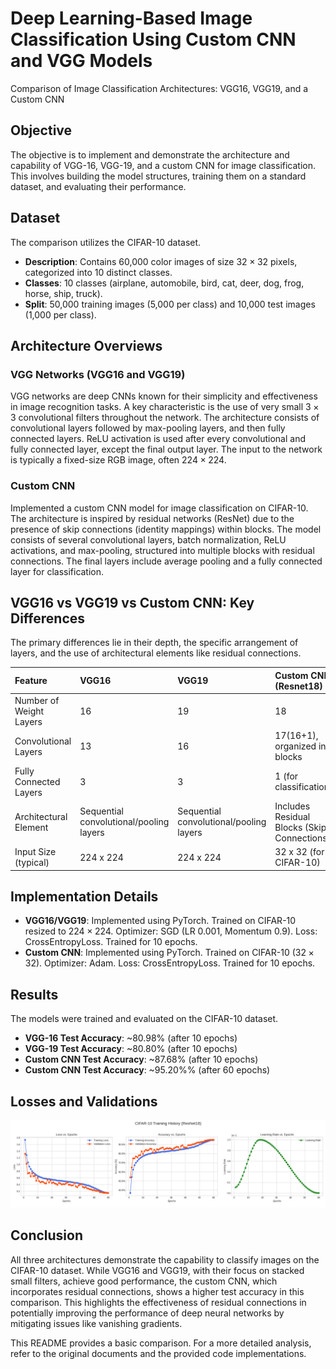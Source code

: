 # Deep Learning-Based Image Classification Using Custom CNN and VGG Models

Comparison of Image Classification Architectures: VGG16, VGG19, and a Custom CNN


## Objective

The objective is to implement and demonstrate the architecture and capability of VGG-16, VGG-19, and a custom CNN for image classification. This involves building the model structures, training them on a standard dataset, and evaluating their performance.

## Dataset

The comparison utilizes the CIFAR-10 dataset.
* **Description**: Contains 60,000 color images of size $32 \times 32$ pixels, categorized into 10 distinct classes.
* **Classes**: 10 classes (airplane, automobile, bird, cat, deer, dog, frog, horse, ship, truck).
* **Split**: 50,000 training images (5,000 per class) and 10,000 test images (1,000 per class).

## Architecture Overviews

### VGG Networks (VGG16 and VGG19)

VGG networks are deep CNNs known for their simplicity and effectiveness in image recognition tasks. A key characteristic is the use of very small $3 \times 3$ convolutional filters throughout the network. The architecture consists of convolutional layers followed by max-pooling layers, and then fully connected layers. ReLU activation is used after every convolutional and fully connected layer, except the final output layer. The input to the network is typically a fixed-size RGB image, often $224 \times 224$.

### Custom CNN

Implemented a custom CNN model for image classification on CIFAR-10. The architecture is inspired by residual networks (ResNet) due to the presence of skip connections (identity mappings) within blocks. The model consists of several convolutional layers, batch normalization, ReLU activations, and max-pooling, structured into multiple blocks with residual connections. The final layers include average pooling and a fully connected layer for classification.

## VGG16 vs VGG19 vs Custom CNN: Key Differences

The primary differences lie in their depth, the specific arrangement of layers, and the use of architectural elements like residual connections.

| Feature                | VGG16                     | VGG19                     | Custom CNN (Resnet18) |
| :--------------------- | :------------------------ | :------------------------ | :------------------------- |
| Number of Weight Layers | 16                        | 19                        | 18 |
| Convolutional Layers   | 13                        | 16                        | 17(16+1), organized in blocks |
| Fully Connected Layers | 3                         | 3                         | 1 (for classification) |
| Architectural Element  | Sequential convolutional/pooling layers | Sequential convolutional/pooling layers | Includes Residual Blocks (Skip Connections) |
| Input Size (typical)   | 224 x 224          | 224 x 224          | 32 x 32 (for CIFAR-10) |

## Implementation Details

* **VGG16/VGG19**: Implemented using PyTorch. Trained on CIFAR-10 resized to $224 \times 224$. Optimizer: SGD (LR 0.001, Momentum 0.9). Loss: CrossEntropyLoss. Trained for 10 epochs.
* **Custom CNN**: Implemented using PyTorch. Trained on CIFAR-10 ($32 \times 32$). Optimizer: Adam. Loss: CrossEntropyLoss. Trained for 10 epochs.

## Results

The models were trained and evaluated on the CIFAR-10 dataset.

* **VGG-16 Test Accuracy**: ~80.98% (after 10 epochs)
* **VGG-19 Test Accuracy**: ~80.80% (after 10 epochs)
* **Custom CNN Test Accuracy**: ~87.68% (after 10 epochs)
* **Custom CNN Test Accuracy**: ~95.20%% (after 60 epochs)


## Losses and Validations
![training_history_pytorch.png](assets/training_history_pytorch.png?raw=true "training_history_pytorch.png")

## Conclusion

All three architectures demonstrate the capability to classify images on the CIFAR-10 dataset. While VGG16 and VGG19, with their focus on stacked small filters, achieve good performance, the custom CNN, which incorporates residual connections, shows a higher test accuracy in this comparison. This highlights the effectiveness of residual connections in potentially improving the performance of deep neural networks by mitigating issues like vanishing gradients.

This README provides a basic comparison. For a more detailed analysis, refer to the original documents and the provided code implementations.